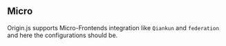 ## Micro
Origin.js supports Micro-Frontends integration like `Qiankun` and `federation` and here the configurations should be.
